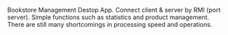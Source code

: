 Bookstore Management Destop App.
Connect client & server by RMI (port server).
Simple functions such as statistics and product management.
There are still many shortcomings in processing speed and operations.
